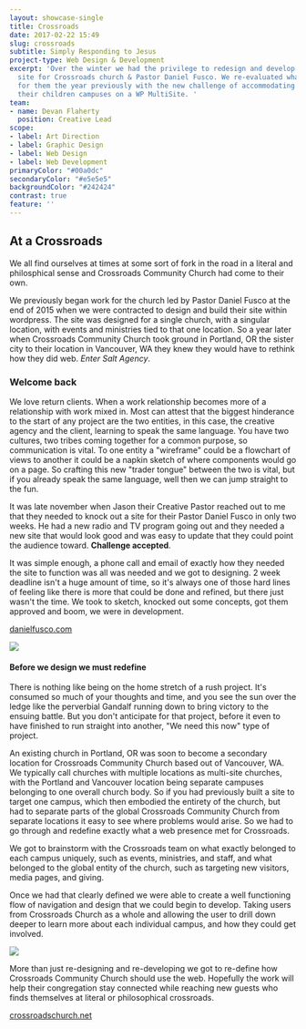 ```yaml
---
layout: showcase-single
title: Crossroads
date: 2017-02-22 15:49
slug: crossroads
subtitle: Simply Responding to Jesus
project-type: Web Design & Development
excerpt: 'Over the winter we had the privilege to redesign and develop a custom Wordpress
  site for Crossroads church & Pastor Daniel Fusco. We re-evaluated what we had done
  for them the year previously with the new challenge of accommodating a theme for
  their children campuses on a WP MultiSite. '
team:
- name: Devan Flaherty
  position: Creative Lead
scope:
- label: Art Direction
- label: Graphic Design
- label: Web Design
- label: Web Development
primaryColor: "#00a0dc"
secondaryColor: "#e5e5e5"
backgroundColor: "#242424"
contrast: true
feature: ''
---
```

## At a Crossroads
We all find ourselves at times at some sort of fork in the road in a literal and philosphical sense and Crossroads Community Church had come to their own.

We previously began work for the church led by Pastor Daniel Fusco at the end of 2015 when we were contracted to design and build their site within wordpress. The site was designed for a single church, with a singular location, with events and ministries tied to that one location. So a year later when Crossroads Community Church took ground in Portland, OR the sister city to their location in Vancouver, WA they knew they would have to rethink how they did web. *Enter Salt Agency*.

### Welcome back
We love return clients. When a work relationship becomes more of a relationship with work mixed in. Most can attest that the biggest hinderance to the start of any project are the two entities, in this case, the creative agency and the client, learning to speak the same language. You have two cultures, two tribes coming together for a common purpose, so communication is vital. To one entity a "wireframe" could be a flowchart of views to another it could be a napkin sketch of where components would go on a page. So crafting this new "trader tongue" between the two is vital, but if you already speak the same language, well then we can jump straight to the fun.

It was late november when Jason their Creative Pastor reached out to me that they needed to knock out a site for their Pastor Daniel Fusco in only two weeks. He had a new radio and TV program going out and they needed a new site that would look good and was easy to update that they could point the audience toward. **Challenge accepted**. 

It was simple enough, a phone call and email of exactly how they needed the site to function was all was needed and we got to designing. 2 week deadline isn't a huge amount of time, so it's always one of those hard lines of feeling like there is more that could be done and refined, but there just wasn't the time. We took to sketch, knocked out some concepts, got them approved and boom, we were in development.

[danielfusco.com](http://danielfusco.com)

![](http://media.saltagency.co/projects/crossroads/images/df-site.jpg)

#### Before we design we must redefine
There is nothing like being on the home stretch of a rush project. It's consumed so much of your thoughts and time, and you see the sun over the ledge like the perverbial Gandalf running down to bring victory to the ensuing battle. But you don't anticipate for that project, before it even to have finished to run straight into another, "We need this now" type of project. 

An existing church in Portland, OR was soon to become a secondary location for Crossroads Community Church based out of Vancouver, WA. We typically call churches with multiple locations as multi-site churches, with the Portland and Vancouver location being separate campuses belonging to one overall church body. So if you had previously built a site to target one campus, which then embodied the entirety of the church, but had to separate parts of the global Crossroads Community Church from separate locations it easy to see where problems would arise. So we had to go through and redefine exactly what a web presence met for Crossroads.

We got to brainstorm with the Crossroads team on what exactly belonged to each campus uniquely, such as events, ministries, and staff, and what belonged to the global entity of the church, such as targeting new visitors, media pages, and giving.

Once we had that clearly defined we were able to create a well functioning flow of navigation and design that we could begin to develop. Taking users from Crossroads Church as a whole and allowing the user to drill down deeper to learn more about each individual campus, and how they could get involved.

![](http://media.saltagency.co/projects/crossroads/images/crossroads-site.jpg)

More than just re-designing and re-developing we got to re-define how Crossroads Community Church should use the web. Hopefully the work will help their congregation stay connected while reaching new guests who finds themselves at literal or philosophical crossroads.

[crossroadschurch.net](http://crossroadschurch.net)